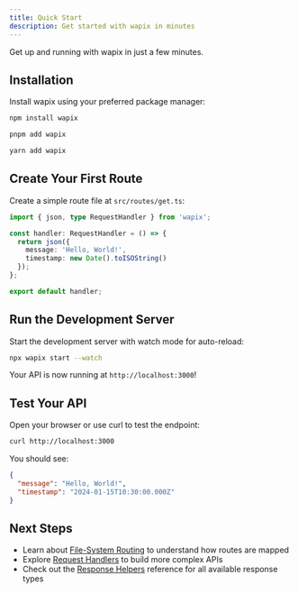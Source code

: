 ```yaml
---
title: Quick Start
description: Get started with wapix in minutes
---
```


Get up and running with wapix in just a few minutes.

## Installation

Install wapix using your preferred package manager:

```bash
npm install wapix
```

```bash
pnpm add wapix
```

```bash
yarn add wapix
```

## Create Your First Route

Create a simple route file at `src/routes/get.ts`:

```typescript
import { json, type RequestHandler } from 'wapix';

const handler: RequestHandler = () => {
  return json({
    message: 'Hello, World!',
    timestamp: new Date().toISOString()
  });
};

export default handler;
```

## Run the Development Server

Start the development server with watch mode for auto-reload:

```bash
npx wapix start --watch
```

Your API is now running at `http://localhost:3000`!

## Test Your API

Open your browser or use curl to test the endpoint:

```bash
curl http://localhost:3000
```

You should see:

```json
{
  "message": "Hello, World!",
  "timestamp": "2024-01-15T10:30:00.000Z"
}
```

## Next Steps

- Learn about [File-System Routing](/core/file-system-routing/) to understand how routes are mapped
- Explore [Request Handlers](/core/request-handlers/) to build more complex APIs
- Check out the [Response Helpers](/reference/response-helpers/) reference for all available response types
